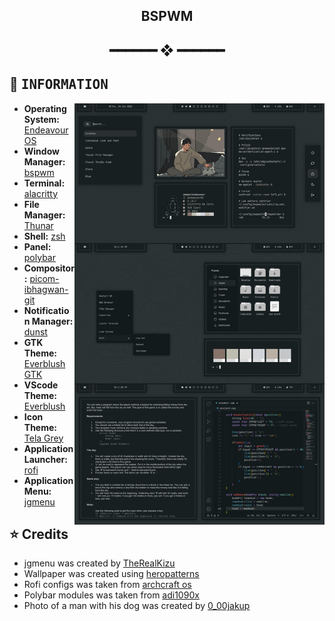 <h2 align="center"> BSPWM </h2>

<h2 align="center"> ━━━━━━  ❖  ━━━━━━ </h2>

## :herb: <samp>INFORMATION</samp>

<img src="preview.png" alt="Rice Showcase" align="right" width="400px">

- **Operating System:** [EndeavourOS](https://endeavouros.com/)
- **Window Manager:** [bspwm](https://github.com/baskerville/bspwm)
- **Terminal:** [alacritty](https://github.com/alacritty/alacritty)
- **File Manager:** [Thunar](https://docs.xfce.org/xfce/thunar/start)
- **Shell:** [zsh](https://www.zsh.org/)
- **Panel:** [polybar](https://github.com/polybar/polybar)
- **Compositor:** [picom-ibhagwan-git](https://github.com/ibhagwan/picom-ibhagwan-git)
- **Notification Manager:** [dunst](https://github.com/dunst-project/dunst)
- **GTK Theme:** [Everblush GTK](https://github.com/Everblush/gtk)
- **VScode Theme:** [Everblush](https://github.com/Everblush/vscode)
- **Icon Theme:** [Tela Grey](https://www.xfce-look.org/p/1279924/)
- **Application Launcher:** [rofi](https://github.com/davatorium/rofi)
- **Application Menu:** [jgmenu](https://github.com/johanmalm/jgmenu)

<h2></h2>

## ⭐ Credits
- jgmenu was created by [TheRealKizu](https://www.reddit.com/r/unixporn/comments/vlqhzb/bspwm_comfy_rocky_beach/)
- Wallpaper was created using [heropatterns](https://heropatterns.com/)
- Rofi configs was taken from [archcraft os](https://archcraft.io/flavors.html)
- Polybar modules was taken from [adi1090x](https://github.com/adi1090x/polybar-themes)
- Photo of a man with his dog was created by [0_00jakup](https://www.instagram.com/0_00jakup/?hl=en)

